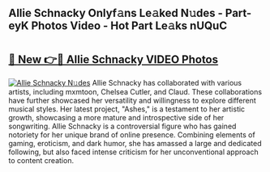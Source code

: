 ## Allie Schnacky Onlyf𝚊ns Le𝚊ked N𝚞des - Part-eyK Photos Video - Hot Part Le𝚊ks nUQuC

# <h2><a href="http://ab76573.deff.icu/?id=Allie+Schnacky">🔗 New 👉🔴 Allie Schnacky VIDEO Photos</a></h2>

[![Allie Schnacky N𝚞des](https://i.imgur.com/rIISA9y.gif)](http://ab76573.deff.icu/?id=Allie+Schnacky)
Allie Schnacky has collaborated with various artists, including mxmtoon, Chelsea Cutler, and Claud. These collaborations have further showcased her versatility and willingness to explore different musical styles. Her latest project, "Ashes," is a testament to her artistic growth, showcasing a more mature and introspective side of her songwriting. Allie Schnacky is a controversial figure who has gained notoriety for her unique brand of online presence. Combining elements of gaming, eroticism, and dark humor, she has amassed a large and dedicated following, but also faced intense criticism for her unconventional approach to content creation.
